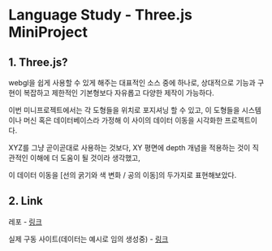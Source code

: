 # Language Study - Three.js MiniProject

## 1. Three.js?

webgl을 쉽게 사용할 수 있게 해주는 대표적인 소스 중에 하나로, 상대적으로 기능과 구현이 복잡하고 제한적인 기본형보다 자유롭고 다양한 제작이 가능하다.

이번 미니프로젝트에서는 각 도형들을 위치로 포지셔닝 할 수 있고, 이 도형들을 시스템이나 머신 혹은 데이터베이스라 가정해 이 사이의 데이터 이동을 시각화한 프로젝트이다. 

XYZ를 그냥 곧이곧대로 사용하는 것보다, XY 평면에 depth 개념을 적용하는 것이 직관적인 이해에 더 도움이 될 것이라 생각했고,

이 데이터 이동을 [선의 굵기와 색 변화 / 공의 이동]의 두가지로 표현해보았다.


## 2. Link

레포 -
[링크](https://github.com/ArkimCity/three.js_practice)

실제 구동 사이트(데이터는 예시로 임의 생성중) - 
[링크](https://arkimcity.github.io/three.js_practice/)

